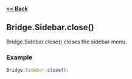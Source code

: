 #### [<< Back](https://github.com/solvedDev/bridge./blob/master/plugins/getting-started.md)
## Bridge.Sidebar.close()
Bridge.Sidebar.close() closes the sidebar menu.

### Example
```javascript
Bridge.Sidebar.close();
```
